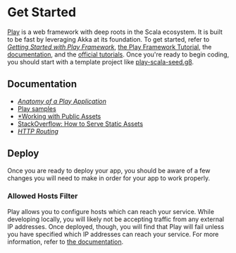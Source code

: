 # Get Started

[Play](https://www.playframework.com) is a web framework with deep roots in the Scala ecosystem. It is built to be fast by leveraging Akka at its foundation. To get started, refer to [*Getting Started with Play Framework*](https://www.playframework.com/getting-started), [the Play Framework Tutorial](https://dvirf1.github.io/play-tutorial/), the [documentation](https://www.playframework.com/documentation/2.8.x/Home), and the [official tutorials](https://www.playframework.com/documentation/2.8.x/Tutorials). Once you're ready to begin coding, you should start with a template project like [play-scala-seed.g8](https://github.com/playframework/play-scala-seed.g8).

## Documentation

* [*Anatomy of a Play Application*](https://www.playframework.com/documentation/2.8.x/Anatomy)
* [Play samples](https://github.com/playframework/play-samples)
* [*Working with Public Assets](https://www.playframework.com/documentation/2.8.x/AssetsOverview)
* [StackOverflow: How to Serve Static Assets](https://stackoverflow.com/a/30569848/6073927)
* [*HTTP Routing*](https://www.playframework.com/documentation/2.8.x/ScalaRouting)

## Deploy

Once you are ready to deploy your app, you should be aware of a few changes you will need to make in order for your app to work properly.

### Allowed Hosts Filter

Play allows you to configure hosts which can reach your service. While developing locally, you will likely not be accepting traffic from any external IP addresses. Once deployed, though, you will find that Play will fail unless you have specified which IP addresses can reach your service. For more information, refer to [the documentation](https://www.playframework.com/documentation/2.8.x/AllowedHostsFilter).

